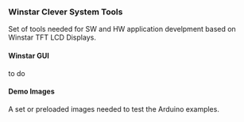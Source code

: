 ### Winstar Clever System Tools

Set of tools needed for SW and HW application develpment based on Winstar TFT LCD Displays.

#### Winstar GUI

to do

#### Demo Images

A set or preloaded images needed to test the Arduino examples. 

